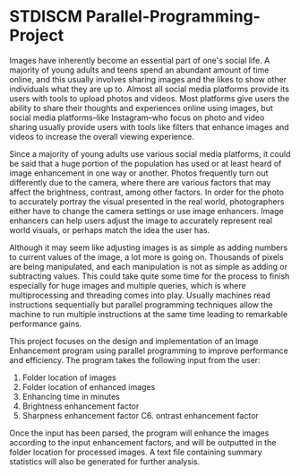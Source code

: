 # STDISCM Parallel-Programming-Project
 
Images have inherently become an essential part of one's social life. A majority of young adults and teens spend an abundant amount of time online, and this usually involves sharing images and the likes to show other individuals what they are up to. Almost all social media platforms provide its users with tools to upload photos and videos. Most platforms give users the ability to share their thoughts and experiences online using images, but social media platforms–like Instagram–who focus on photo and video sharing usually provide users with tools like filters that enhance images and videos to increase the overall viewing experience.

Since a majority of young adults use various social media platforms, it could be said that a huge portion of the population has used or at least heard of image enhancement in one way or another. Photos frequently turn out differently due to the camera, where there are various factors that may affect the brightness, contrast, among other factors. In order for the photo to accurately portray the visual presented in the real world, photographers either have to change the camera settings or use image enhancers. Image enhancers can help users adjust the image to accurately represent real world visuals, or perhaps match the idea the user has.

Although it may seem like adjusting images is as simple as adding numbers to current values of the image, a lot more is going on. Thousands of pixels are being manipulated, and each manipulation is not as simple as adding or subtracting values. This could take quite some time for the process to finish especially for huge images and multiple queries, which is where multiprocessing and threading comes into play. Usually machines read instructions sequentially but parallel programming techniques allow the machine to run multiple instructions at the same time leading to remarkable performance gains.

This project focuses on the design and implementation of an Image Enhancement program using parallel programming to improve performance and efficiency. The program takes the following input from the user:

1. Folder location of images 
2. Folder location of enhanced images 
3. Enhancing time in minutes 
4. Brightness enhancement factor 
5. Sharpness enhancement factor 
C6. ontrast enhancement factor 

Once the input has been parsed, the program will enhance the images according to the input enhancement factors, and will be outputted in the folder location for processed images. A text file containing summary statistics will also be generated for further analysis.
